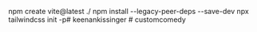 npm create vite@latest ./ npm install --legacy-peer-deps --save-dev npx tailwindcss init -p#   k e e n a n k i s s i n g e r  
 #   c u s t o m c o m e d y  
 